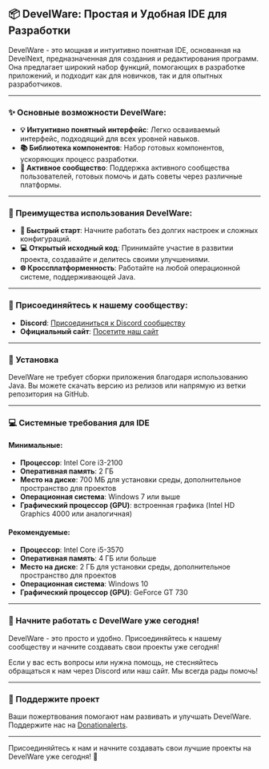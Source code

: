 ## 📦 DevelWare: Простая и Удобная IDE для Разработки 

DevelWare - это мощная и интуитивно понятная IDE, основанная на DevelNext, предназначенная для создания и редактирования программ. Она предлагает широкий набор функций, помогающих в разработке приложений, и подходит как для новичков, так и для опытных разработчиков.

---

### ✨ Основные возможности DevelWare:
- **💡 Интуитивно понятный интерфейс**: Легко осваиваемый интерфейс, подходящий для всех уровней навыков.
- **📚 Библиотека компонентов**: Набор готовых компонентов, ускоряющих процесс разработки.
- **👥 Активное сообщество**: Поддержка активного сообщества пользователей, готовых помочь и дать советы через различные платформы.

---

### 🌟 Преимущества использования DevelWare:
- **🚀 Быстрый старт**: Начните работать без долгих настроек и сложных конфигураций.
- **💻 Открытый исходный код**: Принимайте участие в развитии проекта, создавайте и делитесь своими улучшениями.
- **🌐 Кроссплатформенность**: Работайте на любой операционной системе, поддерживающей Java.

---

### 🤝 Присоединяйтесь к нашему сообществу:
- **Discord**: [Присоединиться к Discord сообществу](https://discord.gg/2ECUpEfTrd)
- **Официальный сайт**: [Посетите наш сайт](https://sites.x10.mx/index.html)

---

### 🔧 Установка

DevelWare не требует сборки приложения благодаря использованию Java. Вы можете скачать версию из релизов или напрямую из ветки репозитория на GitHub.

---

### 💻 Системные требования для IDE

#### Минимальные:
- **Процессор**: Intel Core i3-2100
- **Оперативная память**: 2 ГБ
- **Место на диске**: 700 МБ для установки среды, дополнительное пространство для проектов
- **Операционная система**: Windows 7 или выше
- **Графический процессор (GPU)**: встроенная графика (Intel HD Graphics 4000 или аналогичная)

#### Рекомендуемые:
- **Процессор**: Intel Core i5-3570
- **Оперативная память**: 4 ГБ или больше
- **Место на диске**: 2 ГБ для установки среды, дополнительное пространство для проектов
- **Операционная система**: Windows 10
- **Графический процессор (GPU)**: GeForce GT 730

---

### 🎉 Начните работать с DevelWare уже сегодня!

DevelWare - это просто и удобно. Присоединяйтесь к нашему сообществу и начните создавать свои проекты уже сегодня!

Если у вас есть вопросы или нужна помощь, не стесняйтесь обращаться к нам через Discord или наш сайт. Мы всегда рады помочь!

---

### 💖 Поддержите проект

Ваши пожертвования помогают нам развивать и улучшать DevelWare. Поддержите нас на [Donationalerts](https://www.donationalerts.com/r/meigostudios).

---

Присоединяйтесь к нам и начните создавать свои лучшие проекты на DevelWare уже сегодня! 🚀
